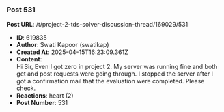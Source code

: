 ### Post 531
**Post URL**: /t/project-2-tds-solver-discussion-thread/169029/531
- **ID**: 619835
- **Author**: Swati Kapoor (swatikap)
- **Created At**: 2025-04-15T16:23:09.361Z
- **Content**:  
  Hi Sir,
Even I got zero in project 2. My server was running fine and both get and post requests were going through. I stopped the server after I got a confirmation mail that the evaluation were completed. Please check.
- **Reactions**: heart (2)
- **Post Number**: 531


